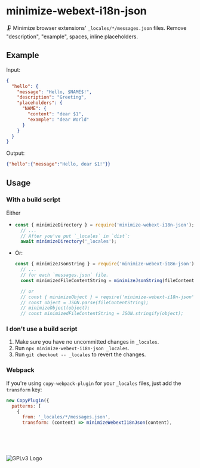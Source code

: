 # minimize-webext-i18n-json

🗜 Minimize browser extensions' `_locales/*/messages.json` files. Remove "description", "example", spaces, inline placeholders.

## Example

Input:

```json
{
  "hello": {
    "message": "Hello, $NAME$!",
    "description": "Greeting",
    "placeholders": {
      "NAME": {
        "content": "dear $1",
        "example": "dear World"
      }
    }
  }
}
```

Output:

```json
{"hello":{"message":"Hello, dear $1!"}}
```

## Usage

### With a build script

Either

* ```js
  const { minimizeDirectory } = require('minimize-webext-i18n-json');
    // ...
    // After you've put `_locales` in `dist`:
    await minimizeDirectory('_locales');
  ```

* Or:

  ```js
  const { minimizeJsonString } = require('minimize-webext-i18n-json');
    // ...
    // for each `messages.json` file.
    const minimizedFileContentString = minimizeJsonString(fileContentString);

    // or
    // const { minimizeObject } = require('minimize-webext-i18n-json');
    // const object = JSON.parse(fileContentString);
    // minimizeObject(object);
    // const minimizedFileContentString = JSON.stringify(object);
  ```

### I don't use a build script

1. Make sure you have no uncommitted changes in `_locales`.
1. Run `npx minimize-webext-i18n-json _locales`.
1. Run `git checkout -- _locales` to revert the changes.
<!-- 3. Make an archive for distribution. -->

### Webpack

If you're using `copy-webpack-plugin` for your `_locales` files, just add the `transform` key:

```js
new CopyPlugin({
  patterns: [
    {
      from: '_locales/*/messages.json',
      transform: (content) => minimizeWebextI18nJson(content),
```

<br>
<br>
<br>

![GPLv3 Logo](https://www.gnu.org/graphics/gplv3-with-text-136x68.png)
